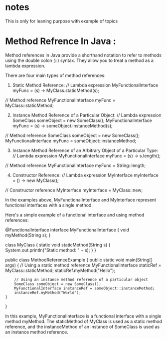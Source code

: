 # notes
This is only for leaning purpose with example of topics 

# Method Refrence In Java : 

Method references in Java provide a shorthand notation to refer to methods using the double colon (::) syntax. They allow you to treat a method as a lambda expression.

There are four main types of method references:

1. Static Method Reference:
// Lambda expression
MyFunctionalInterface myFunc = (s) -> MyClass.staticMethod(s);

// Method reference
MyFunctionalInterface myFunc = MyClass::staticMethod;

2. Instance Method Reference of a Particular Object:
// Lambda expression
SomeClass someObject = new SomeClass();
MyFunctionalInterface myFunc = (s) -> someObject.instanceMethod(s);

// Method reference
SomeClass someObject = new SomeClass();
MyFunctionalInterface myFunc = someObject::instanceMethod;

3. Instance Method Reference of an Arbitrary Object of a Particular Type:
// Lambda expression
MyFunctionalInterface myFunc = (s) -> s.length();

// Method reference
MyFunctionalInterface myFunc = String::length;

4. Constructor Reference:
// Lambda expression
MyInterface myInterface = () -> new MyClass();

// Constructor reference
MyInterface myInterface = MyClass::new;

In the examples above, MyFunctionalInterface and MyInterface represent functional interfaces with a single method.

Here's a simple example of a functional interface and using method references:

@FunctionalInterface
interface MyFunctionalInterface {
    void myMethod(String s);
}

class MyClass {
    static void staticMethod(String s) {
        System.out.println("Static method: " + s);
    }
}

public class MethodReferenceExample {
    public static void main(String[] args) {
        // Using a static method reference
        MyFunctionalInterface staticRef = MyClass::staticMethod;
        staticRef.myMethod("Hello");

        // Using an instance method reference of a particular object
        SomeClass someObject = new SomeClass();
        MyFunctionalInterface instanceRef = someObject::instanceMethod;
        instanceRef.myMethod("World");
    }
}

In this example, MyFunctionalInterface is a functional interface with a single method myMethod. The staticMethod of MyClass is used as a static method reference, and the instanceMethod of an instance of SomeClass is used as an instance method reference.
